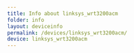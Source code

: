 ```yaml
---
title: Info about linksys_wrt3200acm
folder: info
layout: deviceinfo
permalink: /devices/linksys_wrt3200acm/
device: linksys_wrt3200acm
---
```

